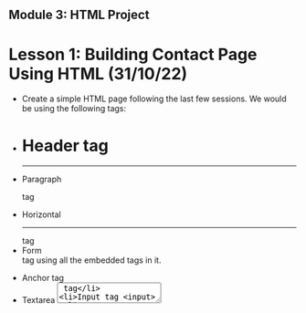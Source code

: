 ## Module 3: HTML Project
# Lesson 1: Building Contact Page Using HTML (31/10/22)

- Create a simple HTML page following the last few sessions. We would be using the following tags:

* <h1>Header tag</h1> <hr>
* Paragraph <code><p></code> tag
* Horizontal <hr> tag
* Form <form> tag using all the embedded tags in it.
* Anchor <a> tag
* Textarea <textarea> tag
* Input tag <input>

